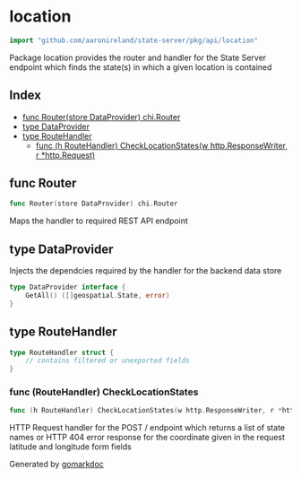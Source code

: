 <!-- Code generated by gomarkdoc. DO NOT EDIT -->

# location

```go
import "github.com/aaronireland/state-server/pkg/api/location"
```

Package location provides the router and handler for the State Server endpoint which finds the state\(s\) in which a given location is contained

## Index

- [func Router\(store DataProvider\) chi.Router](<#Router>)
- [type DataProvider](<#DataProvider>)
- [type RouteHandler](<#RouteHandler>)
  - [func \(h RouteHandler\) CheckLocationStates\(w http.ResponseWriter, r \*http.Request\)](<#RouteHandler.CheckLocationStates>)


<a name="Router"></a>
## func Router

```go
func Router(store DataProvider) chi.Router
```

Maps the handler to required REST API endpoint

<a name="DataProvider"></a>
## type DataProvider

Injects the dependcies required by the handler for the backend data store

```go
type DataProvider interface {
    GetAll() ([]geospatial.State, error)
}
```

<a name="RouteHandler"></a>
## type RouteHandler



```go
type RouteHandler struct {
    // contains filtered or unexported fields
}
```

<a name="RouteHandler.CheckLocationStates"></a>
### func \(RouteHandler\) CheckLocationStates

```go
func (h RouteHandler) CheckLocationStates(w http.ResponseWriter, r *http.Request)
```

HTTP Request handler for the POST / endpoint which returns a list of state names or HTTP 404 error response for the coordinate given in the request latitude and longitude form fields

Generated by [gomarkdoc](<https://github.com/princjef/gomarkdoc>)
